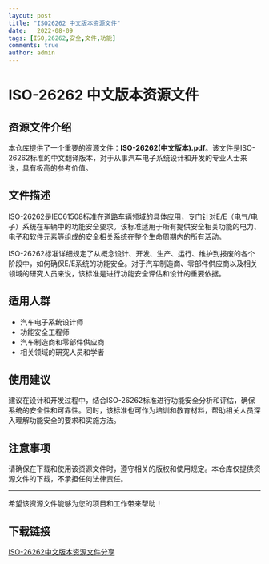 ```yaml
---
layout: post
title: "ISO26262 中文版本资源文件"
date:   2022-08-09
tags: [ISO,26262,安全,文件,功能]
comments: true
author: admin
---
```

# ISO-26262 中文版本资源文件

## 资源文件介绍

本仓库提供了一个重要的资源文件：**ISO-26262(中文版本).pdf**。该文件是ISO-26262标准的中文翻译版本，对于从事汽车电子系统设计和开发的专业人士来说，具有极高的参考价值。

## 文件描述

ISO-26262是IEC61508标准在道路车辆领域的具体应用，专门针对E/E（电气/电子）系统在车辆中的功能安全要求。该标准适用于所有提供安全相关功能的电力、电子和软件元素等组成的安全相关系统在整个生命周期内的所有活动。

ISO-26262标准详细规定了从概念设计、开发、生产、运行、维护到报废的各个阶段中，如何确保E/E系统的功能安全。对于汽车制造商、零部件供应商以及相关领域的研究人员来说，该标准是进行功能安全评估和设计的重要依据。

## 适用人群

- 汽车电子系统设计师
- 功能安全工程师
- 汽车制造商和零部件供应商
- 相关领域的研究人员和学者

## 使用建议

建议在设计和开发过程中，结合ISO-26262标准进行功能安全分析和评估，确保系统的安全性和可靠性。同时，该标准也可作为培训和教育材料，帮助相关人员深入理解功能安全的要求和实施方法。

## 注意事项

请确保在下载和使用该资源文件时，遵守相关的版权和使用规定。本仓库仅提供资源文件的下载，不承担任何法律责任。

---

希望该资源文件能够为您的项目和工作带来帮助！

## 下载链接

[ISO-26262中文版本资源文件分享](https://pan.quark.cn/s/14527b437e4a)